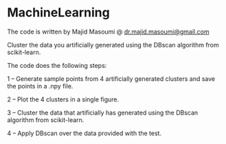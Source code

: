 # MachineLearning

The code is written by Majid Masoumi @ dr.majid.masoumi@gmail.com

Cluster the data you artificially generated using the DBscan algorithm from scikit-learn.

The code does the following steps:


1 – Generate sample points from 4 artificially generated clusters and save the points in a .npy file. 

2 – Plot the 4 clusters in a single figure.

3 – Cluster the data that artificially has generated using the DBscan algorithm from scikit-learn.

4 – Apply DBscan over the data provided with the test.


